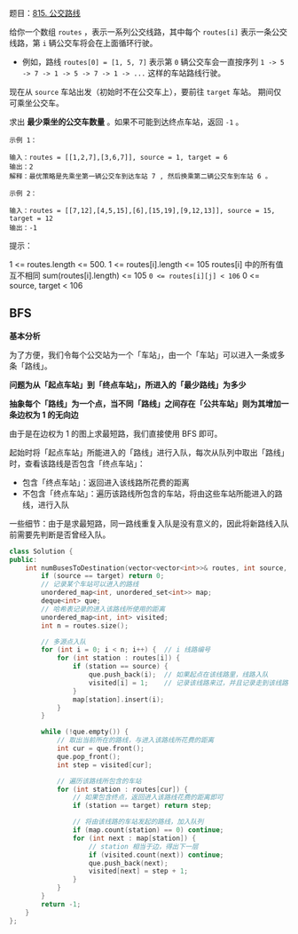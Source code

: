 题目：[815. 公交路线](https://leetcode.cn/problems/bus-routes/)

给你一个数组 `routes` ，表示一系列公交线路，其中每个 `routes[i]` 表示一条公交线路，第 `i` 辆公交车将会在上面循环行驶。

- 例如，路线 `routes[0] = [1, 5, 7]` 表示第 `0` 辆公交车会一直按序列 `1 -> 5 -> 7 -> 1 -> 5 -> 7 -> 1 -> ...` 这样的车站路线行驶。

现在从 `source` 车站出发（初始时不在公交车上），要前往 `target` 车站。 期间仅可乘坐公交车。

求出 **最少乘坐的公交车数量** 。如果不可能到达终点车站，返回 `-1` 。

```
示例 1：

输入：routes = [[1,2,7],[3,6,7]], source = 1, target = 6
输出：2
解释：最优策略是先乘坐第一辆公交车到达车站 7 , 然后换乘第二辆公交车到车站 6 。 

示例 2：

输入：routes = [[7,12],[4,5,15],[6],[15,19],[9,12,13]], source = 15, target = 12
输出：-1
```

提示：

1 <= routes.length <= 500.
1 <= routes[i].length <= 105
routes[i] 中的所有值 互不相同
sum(routes[i].length) <= 105
`0 <= routes[i][j] < 106`
0 <= source, target < 106

## BFS

**基本分析**

为了方便，我们令每个公交站为一个「车站」，由一个「车站」可以进入一条或多条「路线」。

**问题为从「起点车站」到「终点车站」，所进入的「最少路线」为多少**

**抽象每个「路线」为一个点，当不同「路线」之间存在「公共车站」则为其增加一条边权为 1 的无向边**

由于是在边权为 1 的图上求最短路，我们直接使用 BFS 即可。

起始时将「起点车站」所能进入的「路线」进行入队，每次从队列中取出「路线」时，查看该路线是否包含「终点车站」：

- 包含「终点车站」：返回进入该线路所花费的距离
- 不包含「终点车站」：遍历该路线所包含的车站，将由这些车站所能进入的路线，进行入队

一些细节：由于是求最短路，同一路线重复入队是没有意义的，因此将新路线入队前需要先判断是否曾经入队。

```cpp
class Solution {
public:
    int numBusesToDestination(vector<vector<int>>& routes, int source, int target) {
        if (source == target) return 0;
        // 记录某个车站可以进入的路线
        unordered_map<int, unordered_set<int>> map;
        deque<int> que;
        // 哈希表记录的进入该路线所使用的距离
        unordered_map<int, int> visited;
        int n = routes.size();

        // 多源点入队
        for (int i = 0; i < n; i++) {  // i 线路编号
            for (int station : routes[i]) {
                if (station == source) {
                    que.push_back(i);  // 如果起点在该线路里，线路入队
                    visited[i] = 1;    // 记录该线路来过，并且记录走到该线路的最短距离
                }
                map[station].insert(i);
            }
        }

        while (!que.empty()) {
            // 取出当前所在的路线，与进入该路线所花费的距离
            int cur = que.front();
            que.pop_front();
            int step = visited[cur];

            // 遍历该路线所包含的车站
            for (int station : routes[cur]) {
                // 如果包含终点，返回进入该路线花费的距离即可
                if (station == target) return step;

                // 将由该线路的车站发起的路线，加入队列
                if (map.count(station) == 0) continue;
                for (int next : map[station]) {
                    // station 相当于边，得出下一层
                    if (visited.count(next)) continue;
                    que.push_back(next);
                    visited[next] = step + 1;
                }
            }
        }
        return -1;
    }
};
```


